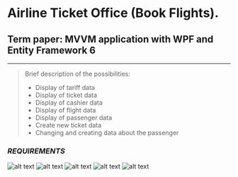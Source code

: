 # Airline Ticket Office (Book Flights).
## Term paper: MVVM application with WPF and Entity Framework 6

---
>Brief description of the possibilities:
> - Display of tariff data
> - Display of ticket data
> - Display of cashier data
> - Display of flight data
> - Display of passenger data
> - Create new ticket data
> - Changing and creating data about the passenger

### ***REQUIREMENTS***
![alt text](https://img.shields.io/badge/.NET%20Framework-4.0%20or%20above-blue.svg)
![alt text](https://img.shields.io/badge/Visual%20Studio-2010%20or%20above-blue.svg)
![alt text](https://img.shields.io/badge/SQL%20Server-2008%20or%20above-blue.svg)
![alt text](https://img.shields.io/badge/Platform-WINDOWS%20XP%20or%20above-blue.svg)
![alt text](https://img.shields.io/badge/Dependencies-MVVM%20Light%3A%20v5.3%20%7C%20EF%20v6.1%20%7C%20internet%20connection%20required-blue.svg)


